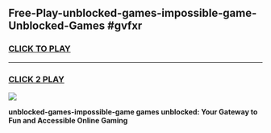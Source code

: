 
## Free-Play-unblocked-games-impossible-game-Unblocked-Games #gvfxr
<h3>
<a href="https://news.freeplayer.one?title=unblocked-games-impossible-game&ref=8M">CLICK TO PLAY</a></h3>
<hr>

<h3>
<a href="https://news.freeplayer.one?title=unblocked-games-impossible-game&ref=8M">CLICK 2 PLAY</a>
  
</h3>

<a href="https://news.freeplayer.one?title=unblocked-games-impossible-game&ref=8M"><img src="https://clearcache.store/games.png"></a>


**unblocked-games-impossible-game games unblocked: Your Gateway to Fun and Accessible Online Gaming**
